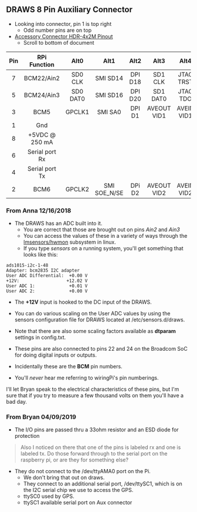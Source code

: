 ## DRAWS 8 Pin Auxiliary Connector
* Looking into connector, pin 1 is top right
  * Odd number pins are on top
* [Accessory Connector HDR-4x2M Pinout](https://nw-digital-radio.groups.io/g/udrc/files/DRAWSTech.pdf)
  * Scroll to bottom of document

|  Pin   |  RPi Function   |  Alt0    |    Alt1  |    Alt2   |   Alt3      |  Alt4    | Alt5  |
| :---:  |  :---------:    |  :---:   |  :---: |  :---: |  :---: |  :---: |  :---: |
|   7  |   BCM22/Ain2    | SD0 CLK  | SMI SD14 |  DPI D18  |  SD1 CLK    |  JTAG TRST |        |
|   5  |   BCM24/Ain3    | SD0 DAT0 | SMI SD16 |  DPI D20  |  SD1 DAT0   |  JTAG TDO  |        |
|   3  |   BCM5          | GPCLK1   | SMI SA0  |  DPI D1   |  AVEOUT VID1 |  AVEIN VID1 | JTAG TDO |
|   1  |   Gnd           |          |          | | | | |
|   8  |  +5VDC @ 250 mA  | | | | | | |
|   6  |  Serial port Rx  | | | | | | |
|   4  |  Serial port Tx  | | | | | | |
|   2  |   BCM6          | GPCLK2   | SMI SOE_N/SE | DPi D2  |  AVEOUT VID2 |  AVEIN VID2 | JTAG RTCK |


### From Anna 12/16/2018

* The DRAWS has an ADC built into it.
  * You are correct that those are brought out on pins _Ain2_ and _Ain3_
  * You can access the values of these in a variety of ways through the [lmsensors/hwmon](https://github.com/lm-sensors/lm-sensors) subsystem in linux.
  * If you type _sensors_ on a running system, you'll get something that looks like this:

```
ads1015-i2c-1-48
Adapter: bcm2835 I2C adapter
User ADC Differential:  +0.00 V
+12V:                  +12.02 V
User ADC 1:             +0.01 V
User ADC 2:             +0.00 V
```

* The __+12V__ input is hooked to the DC input of the DRAWS.
* You can do various scaling on the User ADC values by using the sensors configuration file for DRAWS located at /etc/sensors.d/draws.
* Note that there are also some scaling factors available as __dtparam__ settings in config.txt.

* These pins are also connected to pins 22 and 24 on the Broadcom SoC for doing digital inputs or outputs.
*  Incidentally these are the __BCM__ pin numbers.
  *  You'll *never* hear me referring to wiringPi's pin numberings.

I'll let Bryan speak to the electrical characteristics of these pins, but I'm sure that if you try to measure a few thousand volts on them you'll have a bad day.

### From Bryan 04/09/2019
* The I/O pins are passed thru a 33ohm resistor and an ESD diode for protection

> Also I noticed on there that one of the pins is labeled rx and one is labeled tx.  Do those forward through to the serial port on the raspberry pi, or are they for something else?

* They do not connect to the /dev/ttyAMA0 port on the Pi.
  *  We don't bring that out on draws.
  *  They connect to an additional serial port, /dev/ttySC1, which is on the I2C serial chip we use to access the GPS.
  * ttySC0 used by GPS.
  * ttySC1 available serial port on Aux connector
